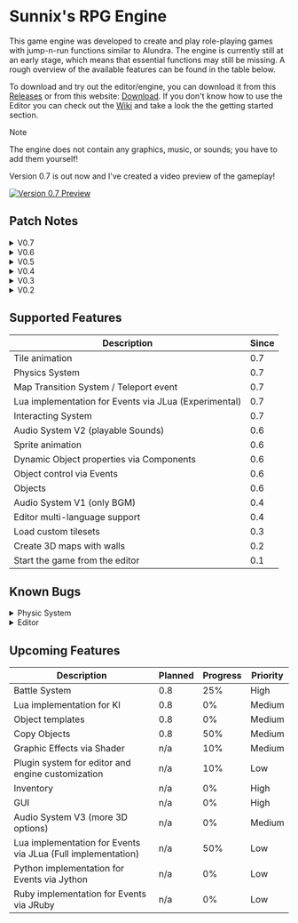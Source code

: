 # Sunnix's RPG Engine

This game engine was developed to create and play role-playing games with jump-n-run functions similar to Alundra.
The engine is currently still at an early stage, which means that essential functions may still be missing.
A rough overview of the available features can be found in the table below.

To download and try out the editor/engine, you can download it from this [Releases](https://github.com/Sunnnix/Sunnixs_RPG_Engine/releases/tag/V0.7) or from this website: [Download](https://sunnix.de/downloads).
If you don't know how to use the Editor you can check out the [Wiki](https://sunnix.de/wiki) and take a look the the getting started section.

> [!NOTE]
> The engine does not contain any graphics, music, or sounds; you have to add them yourself!

Version 0.7 is out now and I've created a video preview of the gameplay!

[![Version 0.7 Preview](https://img.youtube.com/vi/o6DPMTM28o4/0.jpg)](https://www.youtube.com/watch?v=o6DPMTM28o4)

## Patch Notes

<details>
    <summary>V0.7</summary>

### New Features
- **Global Variables** for conditional control of events.
- **Objects with Events and Components**:
    - New object shadow rendering.
    - Local Object Variables.
    - Objects can be enabled/disabled:
        - Disabled objects are not rendered, have no physics, and no events are executed (except for init run types).
    - **Events**:
        - Change Object Variable.
        - Change Global Variable.
        - Change Object State.
        - Change Object Properties (only enable/disable).
        - Global Tint.
        - Teleport.
        - Look At.
        - Lua Script Execution (Experimental).
        - Camera Control.
        - Change Tile (graphical changes only).
    - **Components**:
        - Physics Component for handling object collisions and interactions.
    - **Event List**:
        - Support for multiple event lists per object.
        - **Conditions**: Event lists only run if all conditions are met.
            - Number Condition (for global and local number variables).
        - **Run Types**:
            - Auto (Runs automatically).
            - Init (Runs once during world initialization).
            - Player Consult (Runs when player presses action in front of the object).
            - Touch (Runs when the player touches this object).
            - Step On (Runs only when the player moves downwards).
            - Touch Bottom (Runs when the player moves upwards).
            - Touch South (Runs when the player moves north).
            - Touch East (Runs when the player moves west).
            - Touch West (Runs when the player moves east).
            - Touch North (Runs when the player moves south).
        - Events can now run in parallel.

### User Interface Improvements
- **Textbox**: Added a Yes/No option for dialogues.
- **Tile Animation**: Animated tiles for dynamic environments.
- **Undo/Redo System**:
    - Support for undo/redo when drawing or copying tiles.
- **Copy/Paste System**:
    - Selected tiles in mode `F1` can now be copied and pasted.

### Map Editor Enhancements
- **Project Properties**:
    - Project name can be modified.
    - Option to display PlayStation or Xbox buttons in the text box.
- **New Option** to move wall textures up when changing wall size.
- **New Popup Menu**: Allows setting the player's starting position when editing objects.

### Performance and Stability
- **Render Ordering**: Fixed issues with render ordering.
- **Fill Option**: No longer works recursively, reducing memory usage and preventing stack overflow errors.
- **Engine Memory Usage**: Reduced by 65%.
- **Rendering Performance**: Massively improved.

### Miscellaneous
- Added a tile ladder option for better object traversal.

</details>

<details>
    <summary>V0.6</summary>

- Objects with events and components
    - Events
        - Move
        - Wait
        - Message
        - Play Sound
    - Components
        - Render
- Event controlled textbox
- Object animation V1
- Audio System for playing Sounds
- Object states

</details>

<details>
  <summary>V0.5</summary>
  
  - New loading dialog
  - Audio system
    - Audio files can now be loaded into the game file.
    - Maps can now have audio files assigned as background music.
  - Language packs (texts are now loaded from language packs, allowing the editor to support multiple languages)

</details>

<details>
  <summary>V0.4</summary>
  
  - With the CTRL key you can:
    - Scroll with the mouse wheel (initially only the map and not the tileset)
    - Drag with the left (primary) mouse button to move your view.
    - With the Shift key, you now have an additional layer per tile. This layer is drawn above the previous layer.
  - Additionally, you can now choose between SingleDraw (draw a single tile), DragFillDraw-Rect (drag from a start point to an endpoint and fill all tiles in between in a rectangle), and the normal Fill (like in Paint).
  - You can also toggle the grid on and off.
  - Finally, I have added options under the "Game" menu when opening the game.

</details>

<details>
  <summary>V0.3</summary>

  - Added start map
    - To run the game, you now have to select a start map.
    - The selected map is displayed in green.
    - This allows for testing each map individually.
  - Added tilesets
    - These are available under the Resource Manager.
  - The selected graphic of the tileset of maps now runs over the tilesets.

</details>

<details>
  <summary>V0.2</summary>

  - Added modules and modes
  - 3 Modes for:
    - (F1) Selecting tiles to manipulate them in height and, in the future, setting tile properties.
    - (F2) Drawing the top/ground of a tile.
    - (F3) Drawing the walls of tiles.
  - Added wall handling

</details>

## Supported Features

| Description                                           | Since |
|-------------------------------------------------------|-------|
| Tile animation                                        | 0.7   |
| Physics System                                        | 0.7   |
| Map Transition System / Teleport event                | 0.7   |
| Lua implementation for Events via JLua (Experimental) | 0.7   |
| Interacting System                                    | 0.7   |
| Audio System V2 (playable Sounds)                     | 0.6   |
| Sprite animation                                      | 0.6   |
| Dynamic Object properties via Components              | 0.6   |
| Object control via Events                             | 0.6   |
| Objects                                               | 0.6   |
| Audio System V1 (only BGM)                            | 0.4   |
| Editor multi-language support                         | 0.4   |
| Load custom tilesets                                  | 0.3   |
| Create 3D maps with walls                             | 0.2   |
| Start the game from the editor                        | 0.1   |

## Known Bugs
<details>
    <summary>Physic System</summary>

    A moving object can get stuck on a stair when moving against another object on that stair.
    Additionally, if an object runs up the stairs and collides with an object that is jumping, 
    the other objects get teleported above the jumping object.
    
</details>
<details>
    <summary>Editor</summary>

    Sometimes, parallel threads do not terminate correctly, causing the Java program to continue running. 
    In such cases, the program must be closed using the task manager.
</details>

## Upcoming Features

| Description                                                  | Planned | Progress | Priority |
|--------------------------------------------------------------|---------|----------|----------|
| Battle System                                                | 0.8     | 25%      | High     |
| Lua implementation for KI                                    | 0.8     | 0%       | Medium   |
| Object templates                                             | 0.8     | 0%       | Medium   |
| Copy Objects                                                 | 0.8     | 50%      | Medium   |
| Graphic Effects via Shader                                   | n/a     | 10%      | Medium   |
| Plugin system for editor and engine customization            | n/a     | 10%      | Low      |
| Inventory                                                    | n/a     | 0%       | High     |
| GUI                                                          | n/a     | 0%       | High     |
| Audio System V3 (more 3D options)                            | n/a     | 0%       | Medium   |
| Lua implementation for Events via JLua (Full implementation) | n/a     | 50%      | Low      |
| Python implementation for Events via Jython                  | n/a     | 0%       | Low      |
| Ruby implementation for Events via JRuby                     | n/a     | 0%       | Low      |
